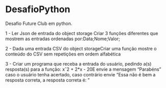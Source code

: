 # DesafioPython

Desafio Future Club em python.

1 - Ler Json de entrada do object storage
Criar 3 funções diferentes que mostrem as entradas ordenadas por:Data;Nome;Valor;

2 - Dada uma entrada CSV do object storageCriar uma função mostre o conteúdo do CSV sem repetições em ordem alfabética

3 - Criar um programa que receba a entrada do usuário, pedindo a(s) resposta(s) para a função: xˆ2 + 2*x - 20E envie a mensagem “Parabéns” caso o usuário tenha acertado, caso contrário envie “Essa não é bem a resposta correta, a resposta correta é: <respostas>”


